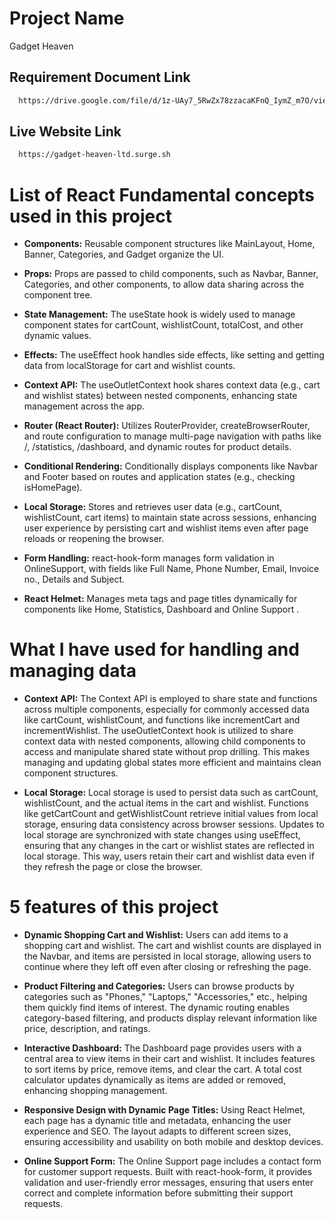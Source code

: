 # Project Name

Gadget Heaven

## Requirement Document Link  

```bash
  https://drive.google.com/file/d/1z-UAy7_5RwZx78zzacaKFnQ_IymZ_m7O/view?usp=sharing
```

## Live Website Link 

```bash
  https://gadget-heaven-ltd.surge.sh
```

# List of React Fundamental concepts used in this project 

- **Components:** Reusable component structures like MainLayout, Home, Banner, Categories, and Gadget organize the UI.

- **Props:** Props are passed to child components, such as Navbar, Banner, Categories, and other components, to allow data sharing across the component tree.

- **State Management:** The useState hook is widely used to manage component states for cartCount, wishlistCount, totalCost, and other dynamic values.

- **Effects:** The useEffect hook handles side effects, like setting and getting data from localStorage for cart and wishlist counts.

- **Context API:** The useOutletContext hook shares context data (e.g., cart and wishlist states) between nested components, enhancing state management across the app.

- **Router (React Router):** Utilizes RouterProvider, createBrowserRouter, and route configuration to manage multi-page navigation with paths like /, /statistics, /dashboard, and dynamic routes for product details.

- **Conditional Rendering:** Conditionally displays components like Navbar and Footer based on routes and application states (e.g., checking isHomePage).

- **Local Storage:** Stores and retrieves user data (e.g., cartCount, wishlistCount, cart items) to maintain state across sessions, enhancing user experience by persisting cart and wishlist items even after page reloads or reopening the browser.

- **Form Handling:** react-hook-form manages form validation in OnlineSupport, with fields like Full Name, Phone Number, Email, Invoice no., Details and Subject.

- **React Helmet:** Manages meta tags and page titles dynamically for components like Home, Statistics,  Dashboard and Online Support .

# What I have used for handling and managing data

- **Context API:** The Context API is employed to share state and functions across multiple components, especially for commonly accessed data like cartCount, wishlistCount, and functions like incrementCart and incrementWishlist. The useOutletContext hook is utilized to share context data with nested components, allowing child components to access and manipulate shared state without prop drilling. This makes managing and updating global states more efficient and maintains clean component structures.

- **Local Storage:** Local storage is used to persist data such as cartCount, wishlistCount, and the actual items in the cart and wishlist. Functions like getCartCount and getWishlistCount retrieve initial values from local storage, ensuring data consistency across browser sessions. Updates to local storage are synchronized with state changes using useEffect, ensuring that any changes in the cart or wishlist states are reflected in local storage. This way, users retain their cart and wishlist data even if they refresh the page or close the browser.

# 5 features of this project

- **Dynamic Shopping Cart and Wishlist:** Users can add items to a shopping cart and wishlist. The cart and wishlist counts are displayed in the Navbar, and items are persisted in local storage, allowing users to continue where they left off even after closing or refreshing the page.

- **Product Filtering and Categories:** Users can browse products by categories such as "Phones," "Laptops," "Accessories," etc., helping them quickly find items of interest. The dynamic routing enables category-based filtering, and products display relevant information like price, description, and ratings.

- **Interactive Dashboard:** The Dashboard page provides users with a central area to view items in their cart and wishlist. It includes features to sort items by price, remove items, and clear the cart. A total cost calculator updates dynamically as items are added or removed, enhancing shopping management.

- **Responsive Design with Dynamic Page Titles:** Using React Helmet, each page has a dynamic title and metadata, enhancing the user experience and SEO. The layout adapts to different screen sizes, ensuring accessibility and usability on both mobile and desktop devices.

- **Online Support Form:** The Online Support page includes a contact form for customer support requests. Built with react-hook-form, it provides validation and user-friendly error messages, ensuring that users enter correct and complete information before submitting their support requests.
